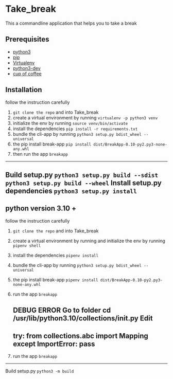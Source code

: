 # Take_break

This a commandline application that helps you to take a break

## Prerequisites

- [python3](https://www.python.org/downloads/)
- [pip](https://pip.pypa.io/en/stable/installing/)
- [Virtualenv](https://virtualenv.pypa.io/en/latest/installation/)
- [python3-dev](https://www.digitalocean.com/community/tutorials/how-to-install-python-3-and-set-up-a-programming-environment-on-an-ubuntu-16-04-server)
- [cup of coffee](https://www.wikihow.com/Make-Instant-Coffee)

## Installation

follow the instruction carefully

1. `git clone the repo` and into Take_break
2. create a virtual environment by running `virtualenv -p python3 venv`
3. initialize the env by running `source venv/bin/activate`
4. install the dependencies `pip install -r requirements.txt`
5. bundle the cli-app by running `python3 setup.py bdist_wheel --universal`
6. the pip install break-app `pip install dist/BreakApp-0.10-py2.py3-none-any.whl`
7. then run the app `breakapp`

---------------------------------------------------------------------------------------
   
Build setup.py  `python3 setup.py build --sdist` `python3 setup.py build --wheel`
Install setup.py dependencies `python3 setup.py install`
---------------------------------------------------------------------------------------

## python version 3.10 +

follow the instruction carefully


1. `git clone the repo` and into Take_break
2. create a virtual environment by running and initialize the env by running `pipenv shell`
3. install the dependencies `pipenv install`
4. bundle the cli-app by running `python3 setup.py bdist_wheel --universal`
5. the pip install break-app `pipenv install dist/BreakApp-0.10-py2.py3-none-any.whl`
6. run the app `breakapp`
   
   DEBUG ERROR
   Go to folder
   cd /usr/lib/python3.10/collections/__init__.py
   Edit
   --------------------------------------------------------------------
   try:
    from collections.abc import Mapping
   except ImportError:
    pass
   --------------------------------------------------------------------
   
7. run the app `breakapp`

---------------------------------------------------------------------------------------

Build setup.py `python3 -m build`
